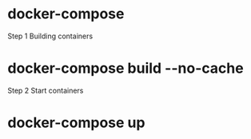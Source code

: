 # docker-compose

Step 1
Building containers

# docker-compose build --no-cache

Step 2
Start containers

# docker-compose up